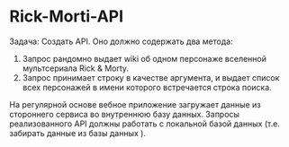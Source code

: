 # Rick-Morti-API

Задача: Создать API. Оно должно содержать два метода: 

1) Запрос рандомно выдает wiki об одном персонаже вселенной мультсериала Rick & Morty. 
2) Запрос принимает строку в качестве аргумента, и выдает список всех персонажей в имени которого встречается строка поиска.

<p>На регулярной основе вебное приложение загружает данные из стороннего сервиса во внутреннюю базу данных. 
Запросы реализованного API должны работать с локальной базой данных (т.е. забирать данные из базы данных ).</p>
